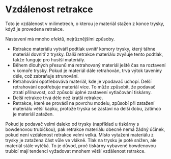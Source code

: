 Vzdálenost retrakce
====
Toto je vzdálenost v milimetrech, o kterou je materiál stažen z konce trysky, když je provedena retrakce.

Nastavení má mnoho efektů, nejrůznějšími způsoby.
* Retrakce materiálu vytváří podtlak uvnitř komory trysky, který táhne materiál dovnitř z trysky. Další retrakce materiálu zvyšuje tento podtlak, takže funguje pro hustší materiály.
* Během dlouhých přesunů má retrahovaný materiál ještě čas na roztavení v komoře trysky. Pokud je materiál dále retrahován, trvá výtok taveniny déle, což zabraňuje strunování.
* Retrahování opotřebovává materiál, kde je vpodavač uchopí. Delší retrahování opotřebuje materiál více. To může způsobit, že podavač ztratí přilnavost, což způsobí úplné zastavení vytlačování tiskárny.
* Delší retrakce trvá déle než kratší retrakce.
* Retrakce, které se provádí na povrchu modelu, způsobí při zatažení materiálu větší kapku, protože tryska se zastaví na delší dobu, zatímco je materiál zatažen.

Pokud je podavač velmi daleko od trysky (například u tiskárny s bowdenovou trubičkou), pak retrakce materiálu obecně nemá žádný účinek, pokud není vzdálenost retrakce velmi velká. Místo vytažení materiálu z trysky je zatažena část vůle ve vlákně. Tlak na trysku je poté snížen, ale materiál stále vytéká. To je důvod, proč tiskárny vybavené bowdenovou trubicí mají tendenci vyžadovat mnohem větší vzdálenost retrakce.